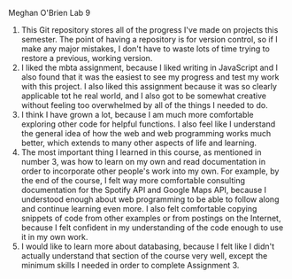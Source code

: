 Meghan O'Brien
Lab 9

1. This Git repository stores all of the progress I've made on projects this semester.
   The point of having a repository is for version control, so if I make any major mistakes, I don't have to waste lots of time trying to restore a previous, working version.
2. I liked the mbta assignment, because I liked writing in JavaScript and I also found that it was the easiest to see my progress and test my work with this project.
   I also liked this assignment because it was so clearly applicable tot he real world, and I also got to be somewhat creative without feeling too overwhelmed by all of the things I needed to do.
3. I think I have grown a lot, because I am much more comfortable exploring other code for helpful functions. I also feel like I understand the general idea of how the web and web programming works much better, which extends to many other aspects of life and learning.
4. The most important thing I learned in this course, as mentioned in number 3, was how to learn on my own and read documentation in order to incorporate other people's work into my own.
   For example, by the end of the course, I felt way more comfortable consulting documentation for the Spotify API and Google Maps API, because I understood enough about web programming to be able to follow along and continue learning even more.
   I also felt comfortable copying snippets of code from other examples or from postings on the Internet, because I felt confident in my understanding of the code enough to use it in my own work.
5. I would like to learn more about databasing, because I felt like I didn't actually understand that section of the course very well, except the minimum skills I needed in order to complete Assignment 3.